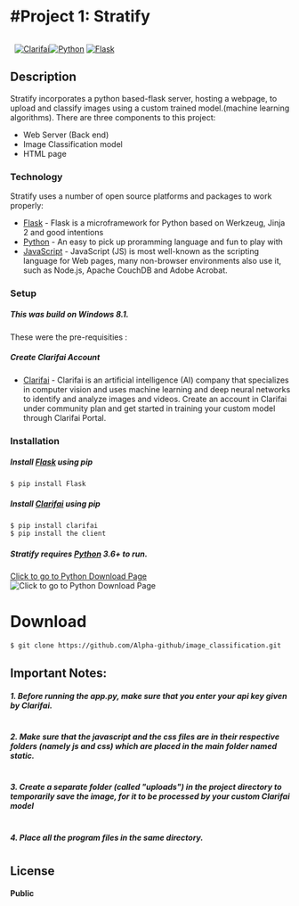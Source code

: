 #  #Project 1: Stratify
######
&nbsp;
[![Clarifai](https://res-1.cloudinary.com/crunchbase-production/image/upload/c_lpad,h_256,w_256,f_auto,q_auto:eco/x2d9xny0gatskd34eait)](https://nodesource.com/products/nsolid)[![Python](https://www.cupaya.com/wp-content/uploads/2017/09/python-logo.png)](https://nodesource.com/products/nsolid)
[![Flask](https://cdn-images-1.medium.com/max/1150/1*0G5zu7CnXdMT9pGbYUTQLQ.png)](https://nodesource.com/products/nsolid)


## Description
Stratify incorporates a python based-flask server, hosting a webpage, to upload and classify images using a custom trained model.(machine learning algorithms). 
There are three components to this project:

  - Web Server (Back end)
  - Image Classification model
  - HTML page 

### Technology

Stratify uses a number of open source platforms and packages to work properly:

* [Flask] - Flask is a microframework for Python based on Werkzeug, Jinja 2 and good intentions
* [Python] - An easy to pick up proramming language and fun to play with
* [JavaScript] - JavaScript (JS) is most well-known as the scripting language for Web pages, many non-browser environments also use it, such as Node.js, Apache CouchDB and Adobe Acrobat.


### Setup

##### This was build on Windows 8.1.

These were the pre-requisities :

##### Create Clarifai Account
* [Clarifai] - Clarifai is an artificial intelligence (AI) company that specializes in computer vision and uses machine learning and deep neural networks to identify and analyze images and videos. Create an account in Clarifai under community plan and get started in training your custom model through Clarifai Portal.

### Installation
##### Install [Flask] using pip
```sh
$ pip install Flask
```
##### Install [Clarifai] using pip
```sh
$ pip install clarifai
$ pip install the client
```
##### Stratify requires [Python](https://www.python.org/) 3.6+ to run.

[Click to go to Python Download Page]
![Click to go to Python Download Page](https://www.cupaya.com/wp-content/uploads/2017/09/python-logo.png)

# Download
```sh
$ git clone https://github.com/Alpha-github/image_classification.git
```


## Important Notes:
 ##### 1. Before running the app.py, make sure that you enter your api key given by Clarifai.
 #
 ##### 2. Make sure that the javascript and the css files are in their respective folders (namely js and css) which are placed in the main folder named static.
 #
 ##### 3. Create a separate folder (called "uploads") in the project directory to temporarily save the image, for it to be processed by your custom Clarifai model
 #
 ##### 4. Place all the program files in the same directory.
#
## License
#### Public


   [Clarifai]: <https://www.clarifai.com/>
   [Python]: <https://www.python.org/>
   [Flask]: <http://flask.pocoo.org/>
   [JavaScript]: <https://www.javascript.com/>
   [Click to go to Python Download Page]: <https://www.python.org/downloads/>
   
  